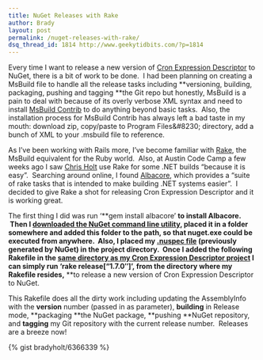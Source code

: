 ```yaml
---
title: NuGet Releases with Rake
author: Brady
layout: post
permalink: /nuget-releases-with-rake/
dsq_thread_id: 1814 http://www.geekytidbits.com/?p=1814
---
```

Every time I want to release a new version of <a href="http://cronexpressiondescriptor.azurewebsites.net/" target="_blank">Cron Expression Descriptor</a> to NuGet, there is a bit of work to be done.  I had been planning on creating a MsBuild file to handle all the release tasks including **versioning, building, packaging, pushing and tagging **the Git repo but honestly, MsBuild is a pain to deal with because of its overly verbose XML syntax and need to install <a href="http://msbuildcontrib.codeplex.com/" target="_blank">MsBuild Contrib</a> to do anything beyond basic tasks.  Also, the installation process for MsBuild Contrib has always left a bad taste in my mouth: download zip, copy/paste to Program Files\&#8230; directory, add a bunch of XML to your .msbuild file to reference.

As I&#8217;ve been working with Rails more, I&#8217;ve become familiar with <a href="http://rake.rubyforge.org/" target="_blank">Rake</a>, the MsBuild equivalent for the Ruby world.  Also, at Austin Code Camp a few weeks ago I saw <a href="https://github.com/ot-chris-holt" target="_blank">Chris Holt</a> use Rake for some .NET builds &#8220;because it is easy&#8221;.  Searching around online, I found <a href="http://albacorebuild.net/" target="_blank">Albacore</a>, which provides a &#8220;suite of rake tasks that is intended to make building .NET systems easier&#8221;.  I decided to give Rake a shot for releasing Cron Expression Descriptor and it is working great.

The first thing I did was run &#8216;**gem install albacore&#8217; **to install Albacore.  Then I <a href="http://nuget.org/nuget.exe" target="_blank">downloaded the NuGet command line utility</a>, placed it in a folder somewhere and added this folder to the path, so that nuget.exe could be executed from anywhere.  Also, I placed my <a href="https://github.com/bradymholt/cron-expression-descriptor/blob/master/build/pack/CronExpressionDescriptor.nuspec" target="_blank">.nuspec file</a> (previously generated by NuGet) in the project directory.  Once I added the following Rakefile in the <a href="https://github.com/bradymholt/cron-expression-descriptor/tree/master/build" target="_blank">same directory as my Cron Expression Descriptor project</a> I can simply run **&#8216;rake release[&#8220;1.7.0&#8243;]&#8217;,** from the directory where my Rakefile resides,** **to release a new version of Cron Expression Descriptor to NuGet.

This Rakefile does all the dirty work including updating the AssemblyInfo with the **version** number (passed in as parameter), **building** in Release mode, **packaging **the NuGet package, **pushing **NuGet repository, and **tagging** my Git repository with the current release number.  Releases are a breeze now!

{% gist bradyholt/6366339 %}

<pre style="display: none;">#Rakefile for .NET project
#Example usage: rake release["1.7.0"]

require 'albacore'

project_name = "CronExpressionDescriptor"

task :version, [:version_number] do |t, args|
  desc "Version the assembly"
  	assemblyinfo :version do |asm|
		asm.version = args.version_number
		asm.file_version = args.version_number
		asm.input_file = './Properties/AssemblyInfo.cs'
		asm.output_file = './Properties/AssemblyInfo.cs'
 	end
end

task :build do
	desc 'Build the solution in the Release configuration'
	msbuild :build do |msb|
		msb.solution = project_name + '.csproj'
		msb.targets = [ :Clean, :Build ]
		msb.properties = { :Configuration =&gt; 'Release' }
 	end
end

task :package =&gt; [:build] do
	desc "create the nuget package"
	sh "nuget.exe pack #{project_name}.csproj -Prop Configuration=Release -OutputDirectory bin\\Release -Verbosity normal"
end

task :push, [:version_number] do |t, args|
	sh "nuget.exe push bin\\Release\\#{project_name}.#{args.version_number}.nupkg"
end

task :tag, [:version_number] do |t, args|
	sh "git tag v#{args.version_number}"
	sh "git push --tags"
end

task :release, [:version_number] =&gt; [:version, :package, :push, :tag] do |t, args|
	desc "v#{args.version_number} Released!"
end</pre>

